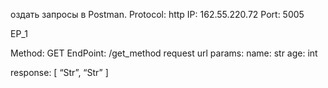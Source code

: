 оздать запросы в Postman.
Protocol: http IP: 162.55.220.72 Port: 5005

EP_1  

Method: GET
EndPoint: /get_method
request url params: 
name: str
age: int

response: 
[
    “Str”,
    “Str”
]
